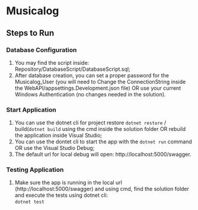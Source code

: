 # Musicalog

## Steps to Run

### Database Configuration 
1. You may find the script inside: Repository/DatabaseScript/DatabaseScript.sql;
2. After database creation, you can set a proper password for the Musicalog_User (you will need to Change the ConnectionString inside the WebAPI/appsettings.Development.json file) OR use your current Windows Authentication (no changes needed in the solution).

### Start Application

1. You can use the dotnet cli for project restore `dotnet restore` / build(`dotnet build` using the cmd inside the solution folder OR rebuild the application inside Visual Studio;
2. You can use the dontet cli to start the app with the `dotnet run` command OR use the Visual Studio Debug;
3. The default url for local debug will open: http://localhost:5000/swagger.

### Testing Application

1. Make sure the app is running in the local url (http://localhost:5000/swagger) and using cmd, find the solution folder and execute the tests using dotnet cli: <br> `dotnet test`

